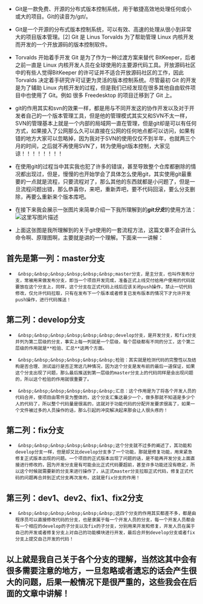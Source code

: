 ﻿*  Git是一款免费、开源的分布式版本控制系统，用于敏捷高效地处理任何或小或大的项目。Git的读音为/gɪt/。
     
*  Git是一个开源的分布式版本控制系统，可以有效、高速的处理从很小到非常大的项目版本管理。[2]  Git 是 Linus Torvalds 为了帮助管理 Linux 内核开发而开发的一个开放源码的版本控制软件。
     
*  Torvalds 开始着手开发 Git 是为了作为一种过渡方案来替代 BitKeeper，后者之前一直是 Linux 内核开发人员在全球使用的主要源代码工具。开放源码社区中的有些人觉得BitKeeper 的许可证并不适合开放源码社区的工作，因此 Torvalds 决定着手研究许可证更为灵活的版本控制系统。尽管最初 Git 的开发是为了辅助 Linux 内核开发的过程，但是我们已经发现在很多其他自由软件项目中也使用了 Git。例如 很多 Freedesktop 的项目迁移到了 Git 上。

*  git的作用其实和svn的效果一样，都是用与不同开发这的协作开发以及对于开发者自己的一个版本管理工具，但是他的管理模式其实又和SVN不太一样，SVN的管理基本上就是一个内部的局域网一直在管理，但是git却是可以有任何方式，如果接入了公网那么久可以直接在公网的任何地点都可以访问，如果有错的地方大家可以忽略掉，因为我对于SVN的使用仅仅不到半年，也就两三个月的时间，之后就不再使用SVN了，转为使用git版本控制，大家见谅！！！！！！！！

*  在使用git的过程当中其实我也犯了许多的错误，甚至导致整个仓库都删除的情况都出现过，但是，慢慢的也开始学会了具体怎么使用git，其实使用git最重要的一点就是流程，只要流程对了，那么其他的东西就都是小问题了，但是一旦流程问题出错，那么恭喜你，来吧，重新弄吧，要不代码回滚，要么分支删除，再要么重新来个版本库吧。

*  在接下来我会展示一张图片来简单介绍一下我所理解到的***git分支***的使用方法：
  ![这里写图片描述](http://img.blog.csdn.net/20171023203545630?watermark/2/text/aHR0cDovL2Jsb2cuY3Nkbi5uZXQvY213bHk=/font/5a6L5L2T/fontsize/400/fill/I0JBQkFCMA==/dissolve/70/gravity/SouthEast)

*  上面这张图是我所理解到的关于git使用的一套流程方法，这篇文章不会讲什么命令啊、原理图啊，主要就是讲的一个理解。下面来一一讲解：


首先是第一列：master分支
---------------
*      &nbsp;&nbsp;&nbsp;&nbsp;&nbsp;&nbsp;master分支，是主分支，也叫作发布分支，常被用来做发布分支，即当一个项目开发完成，准备正式上线交付给用户使用的代码就要放在这个分支上，同样，这个分支在正式代码上线后应该关闭push操作，禁止一切代码修改，仅允许代码拉取，只有在发布下一个版本或者修复已发布版本的情况下才允许开发push操作，进行代码推送！


第二列：develop分支
-------------
*      &nbsp;&nbsp;&nbsp;&nbsp;&nbsp;&nbsp;develop分支，是开发分支，和fix分支并列为第二层级的分支，事实上每一列就是一个层级，每个层级都有不同的分工，这个第二层级的作用就是**检验、汇总**这两个方面。
*      &nbsp;&nbsp;&nbsp;&nbsp;&nbsp;&nbsp;检验：其实就是检测代码的完整性以及结构是否合理、测试运行是否正常这几种情况，因为这个分支是发布前的最后一道保证，如果这个分支出现了问题，那么最后推送到第一层级的master分支上的代码同样是会出现问题的，所以这个检验的作用就很重要了。
*      &nbsp;&nbsp;&nbsp;&nbsp;&nbsp;&nbsp;汇总：这个作用是为了将各个开发人员的代码合并，使项目由零件变为整体的，这个分支汇集这最少一个，做多那就不知道是多少个人的代码了，所以整个代码量是很高的，这就对于功能代码的分配开发要求很高了，如果一个文件被过多的人员操作的话，那么引起的冲突解决起来那会让人很头疼的！

第二列：fix分支
---------
*      &nbsp;&nbsp;&nbsp;&nbsp;&nbsp;&nbsp;这个分支就不过多的阐述了，其功能和develop分支一样，但是却又比develop分支多了一个功能，那就是修复功能，用来紧急修复正式版本出现的问题。一个项目的正式版本出现了问题的话，是不能再开发分支上面直接进行修改的，因为开发分支是有可能会比正式代码要超前，甚至许多功能还没有稳定，所以这个时候就需要新的分支来进行操作了，从正式master分支拉取正式代码，修复正式代码的问题再合并到正式分支再次发布，这就是fix分支的作用！

第三列：dev1、dev2、fix1、fix2分支
-------------------------
*      &nbsp;&nbsp;&nbsp;&nbsp;&nbsp;&nbsp;这四个分支的作用其实都差不多，都是由程序员可以直接修改代码的分支，也是隶属于每一个开发人员的分支，每一个开发人员都会有一个相应的develop的子分支以及fix的子分支，分别用来开发和修复，开发人员在属于自己的开发或者修复分支上对自己的功能模块进行开发，最后合并到develop分支或者fix分支上提交自己开发的代码！



**以上就是我自己关于各个分支的理解，当然这其中会有很多需要注意的地方，一旦忽略或者遗忘的话会产生很大的问题，后果一般情况下是很严重的，这些我会在后面的文章中讲解！**
------------------------------------------------------------------------